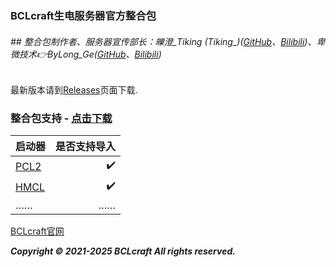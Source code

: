 ### BCLcraft生电服务器官方整合包
###### ## 整合包制作者、服务器宣传部长：皪澄_Tiking (Tiking_)([GitHub](https://github.com/Tiking-owo/)、[Bilibili](https://space.bilibili.com/432065554))、卑微技术👉ByLong_Ge([GitHub](https://github.com/ByLongGe/)、[Bilibili](https://space.bilibili.com/454779302/))
最新版本请到[Releases](https://github.com/BclCraft/BCL-integration-package/releases)页面下载.

### 整合包支持 - [点击下载](https://github.com/BclCraft/BCL-integration-package/releases)
| 启动器     | 是否支持导入   | 
| -------- | -:  |
| [PCL2](https://github.com/Hex-Dragon/PCL2)      | ✔️  |
| [HMCL](https://github.com/HMCL-dev/HMCL)        | ✔️   |
| ……        |    ……    |

[BCLcraft官网](https://www.bclcraft.com)


**_Copyright © 2021-2025 BCLcraft All rights reserved._**
